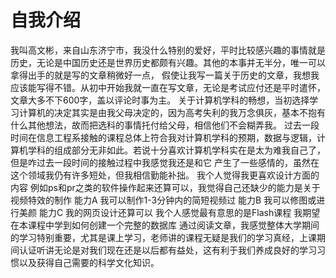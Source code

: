 自我介绍
========
我叫高文彬，来自山东济宁市，我没什么特别的爱好，平时比较感兴趣的事情就是历史，无论是中国历史还是世界历史都颇有兴趣。其他的本事并无半分，唯一可以拿得出手的就是写的文章稍微好一点，
假使让我写一篇关于历史的文章，我想我应该能写得不错。从初中开始我就一直在写文章，无论是考试应付还是平时遣怀，文章大多不下600字，盖以评论时事为主。
关于计算机学科的畅想，当初选择学习计算机的决定其实是由我父母决定的，因为高考失利的我万念俱灰，基本不抱有什么其他想法，故而把选科的事情托付给父母，相信他们不会糊弄我。
过去一段时间在信息工程系接触的课程总体上符合我对计算机学科的预期，数据与逻辑，计算机学科的组成部分无非如此。若说十分喜欢计算机学科实在是太为难我自己了，但是咋过去一段时间的接触过程中我感觉我还是和它
产生了一些感情的，虽然在这个领域我仍有许多短处，但我相信勤能补拙。
我个人觉得我更喜欢设计方面的内容 例如ps和pr之类的软件操作起来还算可以，我觉得自己还缺少的能力是关于视频特效的制作
能力A 我可以制作1-3分钟内的简短视频过  能力B 我可以修图或进行美颜 能力C 我的网页设计还算可以
我个人感觉最有意思的是Flash课程
我期望在本课程中学到如何创建一个完整的数据库
通过阅读文章，我感觉整体大学期间的学习特别重要，尤其是课上学习，老师讲的课程无疑是我们的学习真经，上课期间认证听讲无论是对我们现在还是以后都有益处，这有利于我们养成良好的学习习惯以及获得自己需要的科学文化知识。
